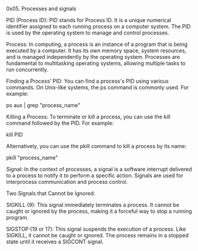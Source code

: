 0x05. Processes and signals


PID (Process ID):
PID stands for Process ID. It is a unique numerical identifier assigned to each running process on a computer system. 
The PID is used by the operating system to manage and control processes.

Process:
In computing, a process is an instance of a program that is being executed by a computer.
It has its own memory space, system resources, and is managed independently by the operating system. 
Processes are fundamental to multitasking operating systems, allowing multiple tasks to run concurrently.

Finding a Process’ PID:
You can find a process's PID using various commands. On Unix-like systems, the ps command is commonly used. For example:

ps aux | grep "process_name"


Killing a Process:
To terminate or kill a process, you can use the kill command followed by the PID. For example:

kill PID


Alternatively, you can use the pkill command to kill a process by its name:

pkill "process_name"


Signal:
In the context of processes, a signal is a software interrupt delivered to a process to notify it to
 perform a specific action. Signals are used for interprocess communication and process control.

Two Signals that Cannot be Ignored:

SIGKILL (9): This signal immediately terminates a process. It cannot be caught or ignored by the process,
 making it a forceful way to stop a running program.

SIGSTOP (19 or 17): This signal suspends the execution of a process. Like SIGKILL, it cannot be caught or
 ignored. The process remains in a stopped state until it receives a SIGCONT signal.
